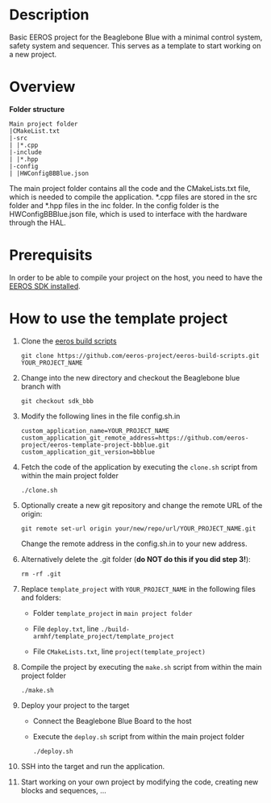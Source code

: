 # Description

Basic EEROS project for the Beaglebone Blue with a minimal control system, safety system and sequencer. This serves as a template to start working on a new project.

# Overview

**Folder structure**
```
Main project folder
|CMakeList.txt
|-src
| |*.cpp
|-include
| |*.hpp
|-config
| |HWConfigBBBlue.json
```

The main project folder contains all the code and the CMakeLists.txt file, which is needed to compile the application. *.cpp files are stored in the src folder and *.hpp files in the inc folder. In the config folder is the HWConfigBBBlue.json file, which is used to interface with the hardware through the HAL.

# Prerequisits

In order to be able to compile your project on the host, you need to have the [EEROS SDK installed](https://wiki.eeros.org/getting_started/install/use_on_bbb).

# How to use the template project

1. Clone the [eeros build scripts](https://github.com/eeros-project/eeros-build-scripts)

    `git clone https://github.com/eeros-project/eeros-build-scripts.git YOUR_PROJECT_NAME`

2. Change into the new directory and checkout the Beaglebone blue branch with

    `git checkout sdk_bbb`

3. Modify the following lines in the file config.sh.in

    ```
    custom_application_name=YOUR_PROJECT_NAME
    custom_application_git_remote_address=https://github.com/eeros-project/eeros-template-project-bbblue.git
    custom_application_git_version=bbblue
    ```

4. Fetch the code of the application by executing the `clone.sh` script from within the main project folder

    `./clone.sh`

5. Optionally create a new git repository and change the remote URL of the origin:

    `git remote set-url origin your/new/repo/url/YOUR_PROJECT_NAME.git`

    Change the remote address in the config.sh.in to your new address.

6. Alternatively delete the .git folder (**do NOT do this if you did step 3!**):

    `rm -rf .git`

7. Replace `template_project` with `YOUR_PROJECT_NAME` in the following files and folders:

    - Folder `template_project` in `main project folder`

    - File `deploy.txt`, line `./build-armhf/template_project/template_project`

    - File `CMakeLists.txt`, line `project(template_project)`

8. Compile the project by executing the `make.sh` script from within the main project folder

    `./make.sh`

9. Deploy your project to the target

    - Connect the Beaglebone Blue Board to the host

    - Execute the `deploy.sh` script from within the main project folder

        `./deploy.sh`

10. SSH into the target and run the application.

11. Start working on your own project by modifying the code, creating new blocks and sequences, ...
